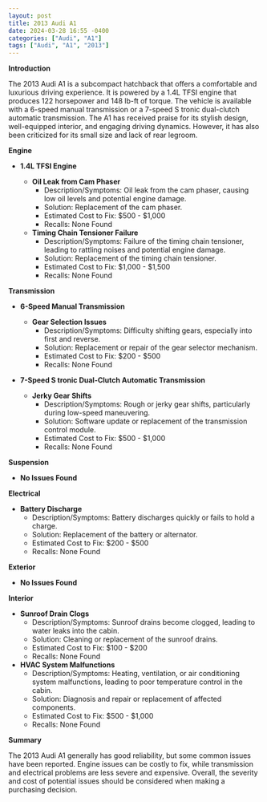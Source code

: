 ```yaml
---
layout: post
title: 2013 Audi A1
date: 2024-03-28 16:55 -0400
categories: ["Audi", "A1"]
tags: ["Audi", "A1", "2013"]
---
```

**Introduction**

The 2013 Audi A1 is a subcompact hatchback that offers a comfortable and luxurious driving experience. It is powered by a 1.4L TFSI engine that produces 122 horsepower and 148 lb-ft of torque. The vehicle is available with a 6-speed manual transmission or a 7-speed S tronic dual-clutch automatic transmission. The A1 has received praise for its stylish design, well-equipped interior, and engaging driving dynamics. However, it has also been criticized for its small size and lack of rear legroom.

**Engine**

* **1.4L TFSI Engine**

  * **Oil Leak from Cam Phaser**
    * Description/Symptoms: Oil leak from the cam phaser, causing low oil levels and potential engine damage.
    * Solution: Replacement of the cam phaser.
    * Estimated Cost to Fix: $500 - $1,000
    * Recalls: None Found
  * **Timing Chain Tensioner Failure**
    * Description/Symptoms: Failure of the timing chain tensioner, leading to rattling noises and potential engine damage.
    * Solution: Replacement of the timing chain tensioner.
    * Estimated Cost to Fix: $1,000 - $1,500
    * Recalls: None Found

**Transmission**

* **6-Speed Manual Transmission**

  * **Gear Selection Issues**
    * Description/Symptoms: Difficulty shifting gears, especially into first and reverse.
    * Solution: Replacement or repair of the gear selector mechanism.
    * Estimated Cost to Fix: $200 - $500
    * Recalls: None Found
* **7-Speed S tronic Dual-Clutch Automatic Transmission**

  * **Jerky Gear Shifts**
    * Description/Symptoms: Rough or jerky gear shifts, particularly during low-speed maneuvering.
    * Solution: Software update or replacement of the transmission control module.
    * Estimated Cost to Fix: $500 - $1,000
    * Recalls: None Found

**Suspension**

* **No Issues Found**

**Electrical**

* **Battery Discharge**
    * Description/Symptoms: Battery discharges quickly or fails to hold a charge.
    * Solution: Replacement of the battery or alternator.
    * Estimated Cost to Fix: $200 - $500
    * Recalls: None Found

**Exterior**

* **No Issues Found**

**Interior**

* **Sunroof Drain Clogs**
    * Description/Symptoms: Sunroof drains become clogged, leading to water leaks into the cabin.
    * Solution: Cleaning or replacement of the sunroof drains.
    * Estimated Cost to Fix: $100 - $200
    * Recalls: None Found
* **HVAC System Malfunctions**
    * Description/Symptoms: Heating, ventilation, or air conditioning system malfunctions, leading to poor temperature control in the cabin.
    * Solution: Diagnosis and repair or replacement of affected components.
    * Estimated Cost to Fix: $500 - $1,000
    * Recalls: None Found

**Summary**

The 2013 Audi A1 generally has good reliability, but some common issues have been reported. Engine issues can be costly to fix, while transmission and electrical problems are less severe and expensive. Overall, the severity and cost of potential issues should be considered when making a purchasing decision.
